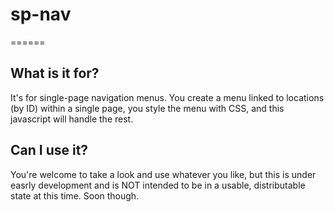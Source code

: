 # sp-nav
======

## What is it for?
It's for single-page navigation menus. You create a menu linked to locations (by ID) within a single page, you style the menu with CSS, and this javascript will handle the rest.

## Can I use it? 
You're welcome to take a look and use whatever you like, but this is under easrly development and is NOT intended to be in a usable, distributable state at this time. Soon though.  
